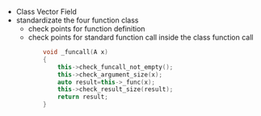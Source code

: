 - Class Vector Field
- standardizate the four function class
    - check points for function definition
    - check points for standard function call inside the class function call
        ```cpp
            void _funcall(A x)
            {
                this->check_funcall_not_empty();
                this->check_argument_size(x);
                auto result=this->_func(x);
                this->check_result_size(result);
                return result;
            }
        ```